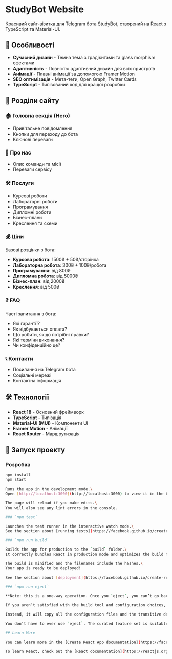 # StudyBot Website

Красивий сайт-візитка для Telegram бота StudyBot, створений на React з TypeScript та Material-UI.

## 🚀 Особливості

- **Сучасний дизайн** - Темна тема з градієнтами та glass morphism ефектами
- **Адаптивність** - Повністю адаптивний дизайн для всіх пристроїв
- **Анімації** - Плавні анімації за допомогою Framer Motion
- **SEO оптимізація** - Мета-теги, Open Graph, Twitter Cards
- **TypeScript** - Типізований код для кращої розробки

## 📱 Розділи сайту

### 🏠 Головна секція (Hero)
- Привітальне повідомлення
- Кнопки для переходу до бота
- Ключові переваги

### 👥 Про нас
- Опис команди та місії
- Переваги сервісу

### 🛠 Послуги
- Курсові роботи
- Лабораторні роботи
- Програмування
- Дипломні роботи
- Бізнес-плани
- Креслення та схеми

### 💰 Ціни
Базові розцінки з бота:
- **Курсова робота**: 1500₴ + 50₴/сторінка
- **Лабораторна робота**: 300₴ + 100₴/робота
- **Програмування**: від 800₴
- **Дипломна робота**: від 5000₴
- **Бізнес-план**: від 2000₴
- **Креслення**: від 500₴

### ❓ FAQ
Часті запитання з бота:
- Які гарантії?
- Як відбувається оплата?
- Що робити, якщо потрібні правки?
- Які терміни виконання?
- Чи конфіденційно це?

### 📞 Контакти
- Посилання на Telegram бота
- Соціальні мережі
- Контактна інформація

## 🛠 Технології

- **React 18** - Основний фреймворк
- **TypeScript** - Типізація
- **Material-UI (MUI)** - Компоненти UI
- **Framer Motion** - Анімації
- **React Router** - Маршрутизація

## 🚀 Запуск проекту

### Розробка
```bash
npm install
npm start

Runs the app in the development mode.\
Open [http://localhost:3000](http://localhost:3000) to view it in the browser.

The page will reload if you make edits.\
You will also see any lint errors in the console.

### `npm test`

Launches the test runner in the interactive watch mode.\
See the section about [running tests](https://facebook.github.io/create-react-app/docs/running-tests) for more information.

### `npm run build`

Builds the app for production to the `build` folder.\
It correctly bundles React in production mode and optimizes the build for the best performance.

The build is minified and the filenames include the hashes.\
Your app is ready to be deployed!

See the section about [deployment](https://facebook.github.io/create-react-app/docs/deployment) for more information.

### `npm run eject`

**Note: this is a one-way operation. Once you `eject`, you can’t go back!**

If you aren’t satisfied with the build tool and configuration choices, you can `eject` at any time. This command will remove the single build dependency from your project.

Instead, it will copy all the configuration files and the transitive dependencies (webpack, Babel, ESLint, etc) right into your project so you have full control over them. All of the commands except `eject` will still work, but they will point to the copied scripts so you can tweak them. At this point you’re on your own.

You don’t have to ever use `eject`. The curated feature set is suitable for small and middle deployments, and you shouldn’t feel obligated to use this feature. However we understand that this tool wouldn’t be useful if you couldn’t customize it when you are ready for it.

## Learn More

You can learn more in the [Create React App documentation](https://facebook.github.io/create-react-app/docs/getting-started).

To learn React, check out the [React documentation](https://reactjs.org/).
